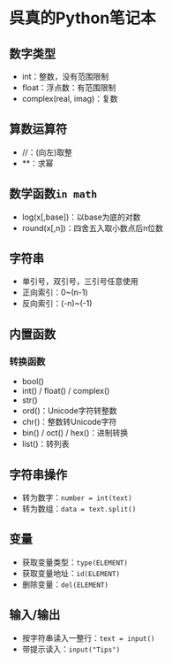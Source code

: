 # 呉真的Python笔记本

## 数字类型

* int：整数，没有范围限制
* float：浮点数：有范围限制
* complex(real, imag)：复数

## 算数运算符

* //：(向左)取整
* **：求幂

## 数学函数`in math`

* log(x[,base])：以base为底的对数
* round(x[,n])：四舍五入取小数点后n位数

## 字符串

* 单引号，双引号，三引号任意使用
* 正向索引：0~(n-1)
* 反向索引：(-n)~(-1)

## 内置函数

### 转换函数

* bool()
* int() / float() / complex()
* str()
* ord()：Unicode字符转整数
* chr()：整数转Unicode字符
* bin() / oct() / hex()：进制转换
* list()：转列表

## 字符串操作

* 转为数字：`number = int(text)`
* 转为数组：`data = text.split()`

## 变量

* 获取变量类型：`type(ELEMENT)`
* 获取变量地址：`id(ELEMENT)`
* 删除变量：`del(ELEMENT)`

## 输入/输出

* 按字符串读入一整行：`text = input()`
* 带提示读入：`input("Tips")`
